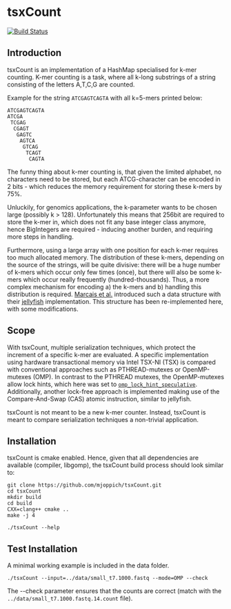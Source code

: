 # tsxCount
[![Build Status](https://travis-ci.org/mjoppich/tsxCount.svg?branch=master)](https://travis-ci.org/mjoppich/tsxCount)

## Introduction

tsxCount is an implementation of a HashMap specialised for k-mer counting.
K-mer counting is a task, where all k-long substrings of a string consisting of the letters A,T,C,G are counted.

Example for the string `ATCGAGTCAGTA` with all k=5-mers printed below:
```
ATCGAGTCAGTA
ATCGA
 TCGAG
  CGAGT
   GAGTC
    AGTCA
     GTCAG
      TCAGT
       CAGTA
```
The funny thing about k-mer counting is, that given the limited alphabet, no characters need to be stored, but each ATCG-character can be encoded in 2 bits - which reduces the memory requirement for storing these k-mers by 75%.

Unluckily, for genomics applications, the k-parameter wants to be chosen large (possibly k > 128). Unfortunately this means that 256bit are required to store the k-mer in, which does not fit any base integer class anymore, hence BigIntegers are required - inducing another burden, and requiring more steps in handling.

Furthermore, using a large array with one position for each k-mer requires too much allocated memory. The distribution of these k-mers, depending on the source of the strings, will be quite divisive: there will be a huge number of k-mers which occur only few times (once), but there will also be some k-mers which occur really frequently (hundred-thousands).
Thus, a more complex mechanism for encoding a) the k-mers and b) handling this distribution is required. [Marcais et al.](https://academic.oup.com/bioinformatics/article/27/6/764/234905) introduced such a data structure with their [jellyfish](http://www.cbcb.umd.edu/software/jellyfish/) implementation.
This structure has been re-implemented here, with some modifications.

## Scope

With tsxCount, multiple serialization techniques, which protect the increment of a specific k-mer are evaluated.
A specific implementation using hardware transactional memory via Intel TSX-NI (TSX) is compared with conventional approaches such as PTHREAD-mutexes or OpenMP-mutexes (OMP). In contrast to the PTHREAD mutexes, the OpenMP-mutexes allow lock hints, which here was set to [`omp_lock_hint_speculative`](https://www.openmp.org/spec-html/5.0/openmpsu155.html). Additionally, another lock-free approach is implemented making use of the Compare-And-Swap (CAS) atomic instruction, similar to jellyfish.

tsxCount is not meant to be a new k-mer counter. Instead, tsxCount is meant to compare serialization techniques a non-trivial application.

## Installation

tsxCount is cmake enabled. Hence, given that all dependencies are available (compiler, libgomp), the tsxCount build process should look similar to:

```
git clone https://github.com/mjoppich/tsxCount.git
cd tsxCount
mkdir build
cd build
CXX=clang++ cmake ..
make -j 4

./tsxCount --help
```


## Test Installation

A minimal working example is included in the data folder.

```
./tsxCount --input=../data/small_t7.1000.fastq --mode=OMP --check
```
The --check parameter ensures that the counts are correct (match with the `../data/small_t7.1000.fastq.14.count` file).

